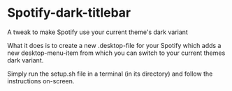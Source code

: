 # Spotify-dark-titlebar
A tweak to make Spotify use your current theme's dark variant

What it does is to create a new .desktop-file for your Spotify which adds a new desktop-menu-item from which you can switch to your current themes dark variant.

Simply run the setup.sh file in a terminal (in its directory) and follow the instructions on-screen.
